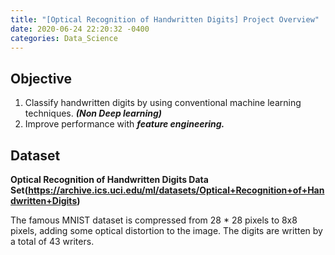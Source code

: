 ```yaml
---
title: "[Optical Recognition of Handwritten Digits] Project Overview"
date: 2020-06-24 22:20:32 -0400
categories: Data_Science
---
```

## Objective
1. Classify handwritten digits by using conventional machine learning techniques. ***(Non Deep learning)***
2. Improve performance with ***feature engineering.***

## Dataset
**Optical Recognition of Handwritten Digits Data Set(https://archive.ics.uci.edu/ml/datasets/Optical+Recognition+of+Handwritten+Digits)**

The famous MNIST dataset is compressed from 28 * 28 pixels to 8x8 pixels, adding some optical distortion to the image. The digits are written by a total of 43 writers.
